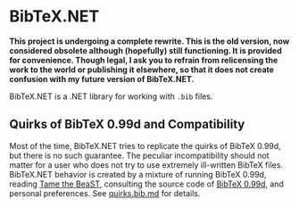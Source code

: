 # BibTeX.NET

**This project is undergoing a complete rewrite. This is the old version, now considered obsolete although (hopefully) still functioning. It is provided for convenience. Though legal, I ask you to refrain from relicensing the work to the world or publishing it elsewhere, so that it does not create confusion with my future version of BibTeX.NET.**

BibTeX.NET is a .NET library for working with `.bib` files.

## Quirks of BibTeX 0.99d and Compatibility

Most of the time, BibTeX.NET tries to replicate the quirks of BibTeX 0.99d, but there is no such guarantee. The peculiar incompatibility should not matter for a user who does not try to use extremely ill-written BibTeX files. BibTeX.NET behavior is created by a mixture of running BibTeX 0.99d, reading [Tame the BeaST](deps/tamethebeast), consulting the source code of [BibTeX 0.99d](deps/bibtex), and personal preferences. See [quirks.bib.md](quirks.bib.md) for details.
